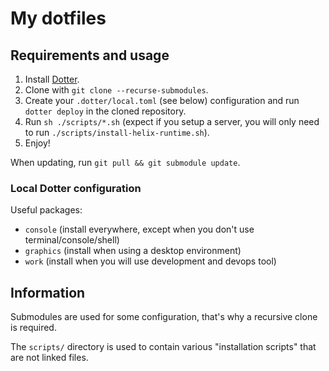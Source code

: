 My dotfiles
===========


Requirements and usage
----------------------

1. Install [Dotter](https://github.com/SuperCuber/dotter).
2. Clone with `git clone --recurse-submodules`.
3. Create your `.dotter/local.toml` (see below) configuration and run `dotter deploy` in the cloned repository.
4. Run `sh ./scripts/*.sh` (expect if you setup a server, you will only need to run `./scripts/install-helix-runtime.sh`).
5. Enjoy!

When updating, run `git pull && git submodule update`.


### Local Dotter configuration

Useful packages:

* `console` (install everywhere, except when you don't use terminal/console/shell)
* `graphics` (install when using a desktop environment)
* `work` (install when you will use development and devops tool)


Information
-----------

Submodules are used for some configuration, that's why a recursive clone is required.

The `scripts/` directory is used to contain various "installation scripts" that are not linked files.
